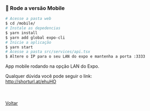 ### :iphone: Rode a versão Mobile

```bash
# Acesse a pasta web
$ cd /mobile/
# Instale as depedencias
$ yarn install
$ yarn add global expo-cli
# Inicie a aplicação
$ yarn start
# Acesse a pasta src/services/api.tsx
$ Altere o IP para o seu LAN do expo e mantenha a porta :3333

```
App mobile rodando na opção LAN do Expo.

Qualquer dúvida você pode seguir o link: <br/>
http://shorturl.at/ehuHO
<br/>
<br/>
<br/>
<br/>
<a href="https://github.com/terentinv/proffy_nlw2_full_project/">Voltar<a/>

